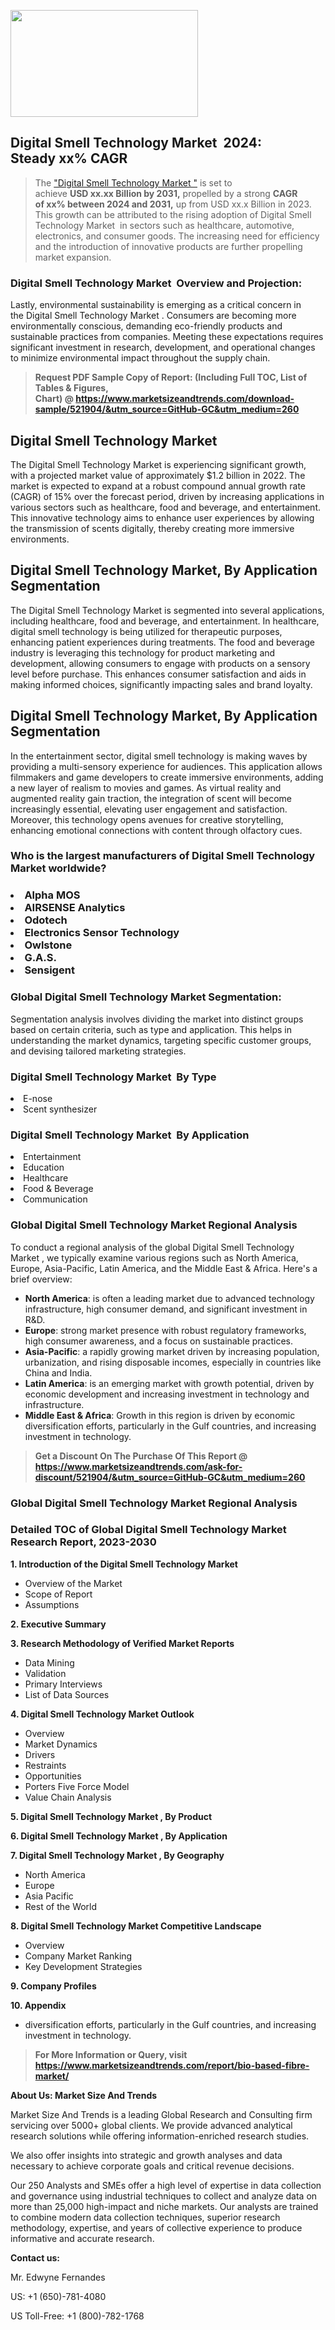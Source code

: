 <p><img class="alignnone size-medium wp-image-20088" src="https://ffe5etoiles.com/wp-content/uploads/2024/12/MST1-300x171.png" alt="" width="300" height="171" /></p><h2 id="ember46" class="ember-view reader-text-block__heading-2">Digital Smell Technology Market &nbsp;2024: Steady&nbsp;xx% CAGR</h2><blockquote id="ember47" class="ember-view reader-text-block__blockquote">The&nbsp;<a class="app-aware-link " href="https://www.marketsizeandtrends.com/download-sample/521904/&utm_source=GitHub-GC&utm_medium=260" target="_blank" data-test-app-aware-link="">"Digital Smell Technology Market "</a>&nbsp;is set to achieve&nbsp;<strong>USD&nbsp;xx.xx&nbsp;Billion by 2031,</strong>&nbsp;propelled by a strong&nbsp;<strong>CAGR of&nbsp;xx% between 2024 and 2031,</strong>&nbsp;up from USD xx.x Billion in 2023. This growth can be attributed to the rising adoption of&nbsp;Digital Smell Technology Market &nbsp;in sectors such as healthcare, automotive, electronics, and consumer goods. The increasing need for efficiency and the introduction of innovative products are further propelling market expansion.</blockquote><h3 id="ember48" class="ember-view reader-text-block__heading-3">Digital Smell Technology Market &nbsp;Overview and Projection:</h3><p id="ember49" class="ember-view reader-text-block__paragraph">Lastly, environmental sustainability is emerging as a critical concern in the&nbsp;Digital Smell Technology Market . Consumers are becoming more environmentally conscious, demanding eco-friendly products and sustainable practices from companies. Meeting these expectations requires significant investment in research, development, and operational changes to minimize environmental impact throughout the supply chain.</p><blockquote id="ember50" class="ember-view reader-text-block__blockquote"><strong>Request PDF Sample Copy of Report: (Including Full TOC, List of Tables &amp; Figures, Chart)&nbsp;@&nbsp;<strong><a href="https://www.marketsizeandtrends.com/download-sample/521904/&utm_source=GitHub-GC&utm_medium=260" target="_blank">https://www.marketsizeandtrends.com/download-sample/521904/&utm_source=GitHub-GC&utm_medium=260</a></strong></strong></blockquote><h3 class=""> <h2>Digital Smell Technology Market</h2><p>The Digital Smell Technology Market is experiencing significant growth, with a projected market value of approximately $1.2 billion in 2022. The market is expected to expand at a robust compound annual growth rate (CAGR) of 15% over the forecast period, driven by increasing applications in various sectors such as healthcare, food and beverage, and entertainment. This innovative technology aims to enhance user experiences by allowing the transmission of scents digitally, thereby creating more immersive environments.</p><h2>Digital Smell Technology Market, By Application Segmentation</h2><p>The Digital Smell Technology Market is segmented into several applications, including healthcare, food and beverage, and entertainment. In healthcare, digital smell technology is being utilized for therapeutic purposes, enhancing patient experiences during treatments. The food and beverage industry is leveraging this technology for product marketing and development, allowing consumers to engage with products on a sensory level before purchase. This enhances consumer satisfaction and aids in making informed choices, significantly impacting sales and brand loyalty.</p><h2>Digital Smell Technology Market, By Application Segmentation</h2><p>In the entertainment sector, digital smell technology is making waves by providing a multi-sensory experience for audiences. This application allows filmmakers and game developers to create immersive environments, adding a new layer of realism to movies and games. As virtual reality and augmented reality gain traction, the integration of scent will become increasingly essential, elevating user engagement and satisfaction. Moreover, this technology opens avenues for creative storytelling, enhancing emotional connections with content through olfactory cues.</p></h3><h3 id="" class="">Who is the largest manufacturers of&nbsp;Digital Smell Technology Market worldwide?</h3><h3 class=""></Li><Li>Alpha MOS</Li><Li> AIRSENSE Analytics</Li><Li> Odotech</Li><Li> Electronics Sensor Technology</Li><Li> Owlstone</Li><Li> G.A.S.</Li><Li> Sensigent</h3><h3 id="ember53" class="ember-view reader-text-block__heading-3">Global&nbsp;Digital Smell Technology Market Segmentation:</h3><p id="ember54" class="ember-view reader-text-block__paragraph">Segmentation analysis involves dividing the market into distinct groups based on certain criteria, such as type and application. This helps in understanding the market dynamics, targeting specific customer groups, and devising tailored marketing strategies.</p><h3 id="" class="">Digital Smell Technology Market &nbsp;By Type</h3><p></Li><Li>E-nose</Li><Li> Scent synthesizer</p><h3 id="" class="">Digital Smell Technology Market &nbsp;By Application</h3><p class=""></Li><Li>Entertainment</Li><Li> Education</Li><Li> Healthcare</Li><Li> Food & Beverage</Li><Li> Communication</p><h3 id="ember62" class="ember-view reader-text-block__heading-3">Global Digital Smell Technology Market Regional Analysis</h3><p id="ember63" class="ember-view reader-text-block__paragraph">To conduct a regional analysis of the global Digital Smell Technology Market , we typically examine various regions such as North America, Europe, Asia-Pacific, Latin America, and the Middle East &amp; Africa. Here's a brief overview:</p><ul><li><strong>North America</strong>: is often a leading market due to advanced technology infrastructure, high consumer demand, and significant investment in R&amp;D.</li><li><strong>Europe</strong>: strong market presence with robust regulatory frameworks, high consumer awareness, and a focus on sustainable practices.</li><li><strong>Asia-Pacific</strong>: a rapidly growing market driven by increasing population, urbanization, and rising disposable incomes, especially in countries like China and India.</li><li><strong>Latin America</strong>: is an emerging market with growth potential, driven by economic development and increasing investment in technology and infrastructure.</li><li><strong>Middle East &amp; Africa</strong>: Growth in this region is driven by economic diversification efforts, particularly in the Gulf countries, and increasing investment in technology.</li></ul><blockquote id="ember61" class="ember-view reader-text-block__blockquote"><strong>Get a Discount On The Purchase Of This Report @ <strong><a href="https://html-cleaner.com/" target="">https://www.marketsizeandtrends.com/ask-for-discount/521904/&utm_source=GitHub-GC&utm_medium=260</a></strong></strong></blockquote><h3 id="ember62" class="ember-view reader-text-block__heading-3">Global Digital Smell Technology Market Regional Analysis</h3><h3 id="" class="">Detailed TOC of Global Digital Smell Technology Market Research Report, 2023-2030</h3><p id="" class=""><strong>1. Introduction of the Digital Smell Technology Market </strong></p><ul><li>Overview of the Market</li><li>Scope of Report</li><li>Assumptions</li></ul><p id="" class=""><strong>2. Executive Summary</strong></p><p id="" class=""><strong>3. Research Methodology of Verified Market Reports</strong></p><ul><li>Data Mining</li><li>Validation</li><li>Primary Interviews</li><li>List of Data Sources</li></ul><p id="" class=""><strong>4. Digital Smell Technology Market Outlook</strong></p><ul><li>Overview</li><li>Market Dynamics</li><li>Drivers</li><li>Restraints</li><li>Opportunities</li><li>Porters Five Force Model</li><li>Value Chain Analysis</li></ul><p id="" class=""><strong>5. Digital Smell Technology Market , By Product</strong></p><p id="" class=""><strong>6. Digital Smell Technology Market , By Application</strong></p><p id="" class=""><strong>7. Digital Smell Technology Market , By Geography</strong></p><ul><li>North America</li><li>Europe</li><li>Asia Pacific</li><li>Rest of the World</li></ul><p id="" class=""><strong>8. Digital Smell Technology Market Competitive Landscape</strong></p><ul><li>Overview</li><li>Company Market Ranking</li><li>Key Development Strategies</li></ul><p id="" class=""><strong>9. Company Profiles</strong></p><p id="" class=""><strong>10. Appendix</strong></p><ul><li>diversification efforts, particularly in the Gulf countries, and increasing investment in technology.</li></ul><blockquote id="ember65" class="ember-view reader-text-block__blockquote"><strong>For More Information or Query, visit <strong><strong><a href="https://html-cleaner.com/" target="">https://www.marketsizeandtrends.com/report/bio-based-fibre-market/</a></strong></strong></strong></blockquote><p id="" class=""><strong>About Us: Market Size And Trends</strong></p><p id="" class="">Market Size And Trends is a leading Global Research and Consulting firm servicing over 5000+ global clients. We provide advanced analytical research solutions while offering information-enriched research studies.</p><p id="" class="">We also offer insights into strategic and growth analyses and data necessary to achieve corporate goals and critical revenue decisions.</p><p id="" class="">Our 250 Analysts and SMEs offer a high level of expertise in data collection and governance using industrial techniques to collect and analyze data on more than 25,000 high-impact and niche markets. Our analysts are trained to combine modern data collection techniques, superior research methodology, expertise, and years of collective experience to produce informative and accurate research.</p><p id="" class=""><strong>Contact us:</strong></p><p id="" class="">Mr. Edwyne Fernandes</p><p id="" class="">US: +1 (650)-781-4080</p><p id="" class="">US Toll-Free: +1 (800)-782-1768</p>
